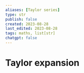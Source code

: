 ```yaml
---
aliases: [Taylor series]
type: str
publish: false
created: 2023-08-28
last_edited: 2023-08-28
tags: maths, list[str]
chatgpt: false
---
```

# Taylor expansion